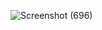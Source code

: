 ![Screenshot (696)](https://github.com/N-Mohammed-Swalih/Luminar_Assignments/assets/137269292/a243545b-0eb7-41e1-a104-d5737b2d4b30)
